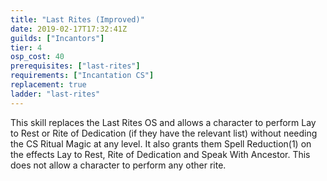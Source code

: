 ```yaml
---
title: "Last Rites (Improved)"
date: 2019-02-17T17:32:41Z
guilds: ["Incantors"]
tier: 4
osp_cost: 40
prerequisites: ["last-rites"]
requirements: ["Incantation CS"]
replacement: true
ladder: "last-rites"
---
```

This skill replaces the Last Rites OS and allows a character to perform Lay to Rest or Rite of Dedication (if they have the relevant list) without needing the CS Ritual Magic at any level. It also grants them Spell Reduction(1) on the effects Lay to Rest, Rite of Dedication and Speak With Ancestor. This does not allow a character to perform any other rite.
